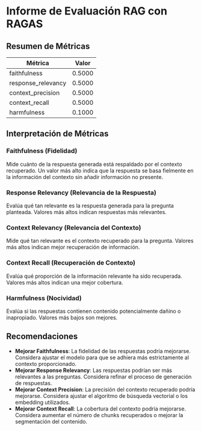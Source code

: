 # Informe de Evaluación RAG con RAGAS

## Resumen de Métricas

| Métrica | Valor |
|---------|-------|
| faithfulness | 0.5000 |
| response_relevancy | 0.5000 |
| context_precision | 0.5000 |
| context_recall | 0.5000 |
| harmfulness | 0.1000 |

## Interpretación de Métricas

### Faithfulness (Fidelidad)
Mide cuánto de la respuesta generada está respaldado por el contexto recuperado. Un valor más alto indica que la respuesta se basa fielmente en la información del contexto sin añadir información no presente.

### Response Relevancy (Relevancia de la Respuesta)
Evalúa qué tan relevante es la respuesta generada para la pregunta planteada. Valores más altos indican respuestas más relevantes.

### Context Relevancy (Relevancia del Contexto)
Mide qué tan relevante es el contexto recuperado para la pregunta. Valores más altos indican mejor recuperación de información.

### Context Recall (Recuperación de Contexto)
Evalúa qué proporción de la información relevante ha sido recuperada. Valores más altos indican una mejor cobertura.

### Harmfulness (Nocividad)
Evalúa si las respuestas contienen contenido potencialmente dañino o inapropiado. Valores más bajos son mejores.

## Recomendaciones

- **Mejorar Faithfulness**: La fidelidad de las respuestas podría mejorarse. Considera ajustar el modelo para que se adhiera más estrictamente al contexto proporcionado.
- **Mejorar Response Relevancy**: Las respuestas podrían ser más relevantes a las preguntas. Considera refinar el proceso de generación de respuestas.
- **Mejorar Context Precision**: La precisión del contexto recuperado podría mejorarse. Considera ajustar el algoritmo de búsqueda vectorial o los embedding utilizados.
- **Mejorar Context Recall**: La cobertura del contexto podría mejorarse. Considera aumentar el número de chunks recuperados o mejorar la segmentación del contenido.
